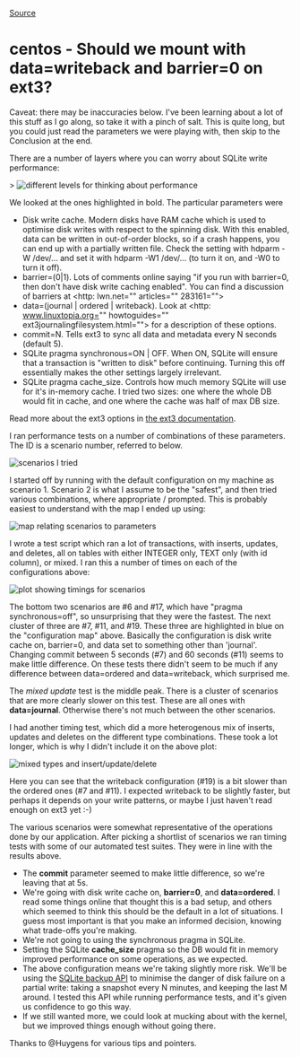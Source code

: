 [Source](http://serverfault.com/questions/486677/should-we-mount-with-data-writeback-and-barrier-0-on-ext3/487069 "Permalink to centos - Should we mount with data=writeback and barrier=0 on ext3?")

# centos - Should we mount with data=writeback and barrier=0 on ext3?

Caveat: there may be inaccuracies below. I've been learning about a lot of this stuff as I go along, so take it with a pinch of salt. This is quite long, but you could just read the parameters we were playing with, then skip to the Conclusion at the end.

There are a number of layers where you can worry about SQLite write performance:

&gt; ![different levels for thinking about performance][1]

We looked at the ones highlighted in bold. The particular parameters were

* Disk write cache. Modern disks have RAM cache which is used to optimise disk writes with respect to the spinning disk. With this enabled, data can be written in out-of-order blocks, so if a crash happens, you can end up with a partially written file. Check the setting with hdparm -W /dev/... and set it with hdparm -W1 /dev/... (to turn it on, and -W0 to turn it off).
* barrier=(0|1). Lots of comments online saying "if you run with barrier=0, then don't have disk write caching enabled". You can find a discussion of barriers at <http: lwn.net="" articles="" 283161="">
* data=(journal | ordered | writeback). Look at <http: www.linuxtopia.org="" howtoguides="" ext3journalingfilesystem.html=""> for a description of these options.
* commit=N. Tells ext3 to sync all data and metadata every N seconds (default 5).
* SQLite pragma synchronous=ON | OFF. When ON, SQLite will ensure that a transaction is "written to disk" before continuing. Turning this off essentially makes the other settings largely irrelevant.
* SQLite pragma cache_size. Controls how much memory SQLite will use for it's in-memory cache. I tried two sizes: one where the whole DB would fit in cache, and one where the cache was half of max DB size.

Read more about the ext3 options in [the ext3 documentation][2].

I ran performance tests on a number of combinations of these parameters. The ID is a scenario number, referred to below.

![scenarios I tried][3]

I started off by running with the default configuration on my machine as scenario 1. Scenario 2 is what I assume to be the "safest", and then tried various combinations, where appropriate / prompted. This is probably easiest to understand with the map I ended up using:

![map relating scenarios to parameters][4]

I wrote a test script which ran a lot of transactions, with inserts, updates, and deletes, all on tables with either INTEGER only, TEXT only (with id column), or mixed. I ran this a number of times on each of the configurations above:

![plot showing timings for scenarios][5]

The bottom two scenarios are #6 and #17, which have "pragma synchronous=off", so unsurprising that they were the fastest. The next cluster of three are #7, #11, and #19. These three are highlighted in blue on the "configuration map" above. Basically the configuration is disk write cache on, barrier=0, and data set to something other than 'journal'. Changing commit between 5 seconds (#7) and 60 seconds (#11) seems to make little difference. On these tests there didn't seem to be much if any difference between data=ordered and data=writeback, which surprised me.

The _mixed update_ test is the middle peak. There is a cluster of scenarios that are more clearly slower on this test. These are all ones with **data=journal**. Otherwise there's not much between the other scenarios.

I had another timing test, which did a more heterogenous mix of inserts, updates and deletes on the different type combinations. These took a lot longer, which is why I didn't include it on the above plot:

![mixed types and insert/update/delete][6]

Here you can see that the writeback configuration (#19) is a bit slower than the ordered ones (#7 and #11). I expected writeback to be slightly faster, but perhaps it depends on your write patterns, or maybe I just haven't read enough on ext3 yet :-)

The various scenarios were somewhat representative of the operations done by our application. After picking a shortlist of scenarios we ran timing tests with some of our automated test suites. They were in line with the results above.

* The **commit** parameter seemed to make little difference, so we're leaving that at 5s.
* We're going with disk write cache on, **barrier=0**, and **data=ordered**. I read some things online that thought this is a bad setup, and others which seemed to think this should be the default in a lot of situations. I guess most important is that you make an informed decision, knowing what trade-offs you're making.
* We're not going to using the synchronous pragma in SQLite.
* Setting the SQLite **cache_size** pragma so the DB would fit in memory improved performance on some operations, as we expected.
* The above configuration means we're taking slightly more risk. We'll be using the [SQLite backup API][7] to minimise the danger of disk failure on a partial write: taking a snapshot every N minutes, and keeping the last M around. I tested this API while running performance tests, and it's given us confidence to go this way.
* If we still wanted more, we could look at mucking about with the kernel, but we improved things enough without going there.

Thanks to @Huygens for various tips and pointers.

[1]: http://imgur.com/7Lo59LS.png
[2]: https://www.kernel.org/doc/Documentation/filesystems/ext3.txt
[3]: http://imgur.com/ivdDWEo.png
[4]: http://i.imgur.com/ZM9b165.png
[5]: http://i.imgur.com/uYcF6ek.png
[6]: http://i.imgur.com/8dzntdu.png
[7]: https://www.sqlite.org/backup.html
